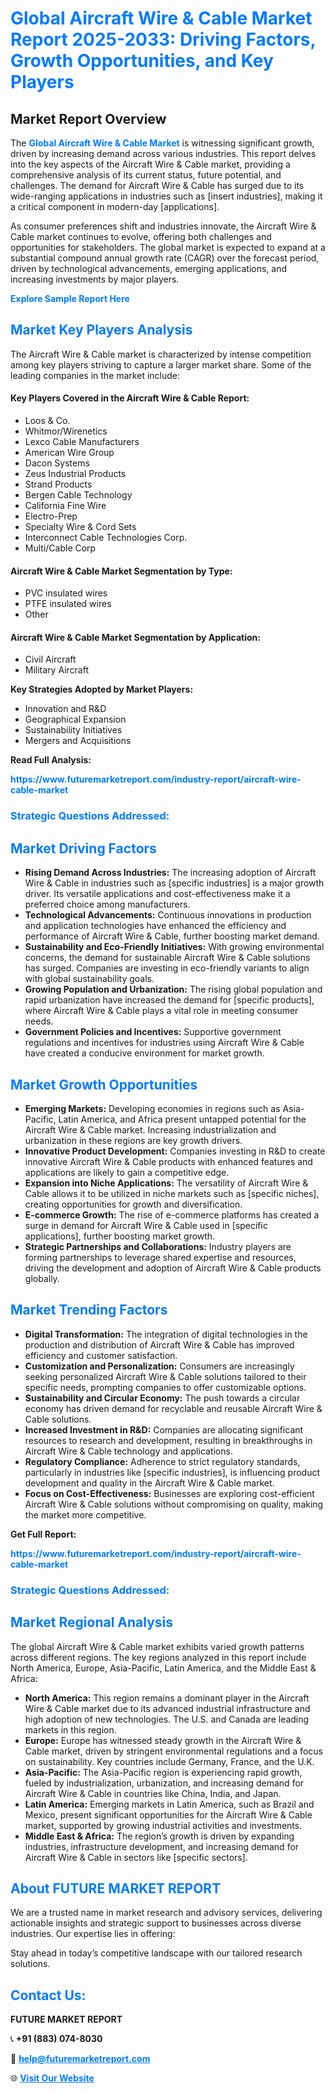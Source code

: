 <h1 style="color: #007BFF;">Global Aircraft Wire & Cable Market Report 2025-2033: Driving Factors, Growth Opportunities, and Key Players</h1>

<section id="overview">
<h2>Market Report Overview</h2>
<p>The <a href="https://www.futuremarketreport.com/industry-report/aircraft-wire-cable-market" style="color: #007BFF; text-decoration: none;"><strong>Global Aircraft Wire & Cable Market</strong></a> is witnessing significant growth, driven by increasing demand across various industries. This report delves into the key aspects of the Aircraft Wire & Cable market, providing a comprehensive analysis of its current status, future potential, and challenges. The demand for Aircraft Wire & Cable has surged due to its wide-ranging applications in industries such as [insert industries], making it a critical component in modern-day [applications].</p>
<p>As consumer preferences shift and industries innovate, the Aircraft Wire & Cable market continues to evolve, offering both challenges and opportunities for stakeholders. The global market is expected to expand at a substantial compound annual growth rate (CAGR) over the forecast period, driven by technological advancements, emerging applications, and increasing investments by major players.</p>
</section>

<section id="overview">
<p><a href="https://www.futuremarketreport.com/request-sample/reportId=46328" style="color: #007BFF; text-decoration: none;"><strong>Explore Sample Report Here</strong></a></p>
</section>

<section id="key-players">
<h2 style="color: #007BFF;">Market Key Players Analysis</h2>
<p>The Aircraft Wire & Cable market is characterized by intense competition among key players striving to capture a larger market share. Some of the leading companies in the market include:</p>
<h4>Key Players Covered in the Aircraft Wire & Cable Report:</h4>
<ul><li>Loos &amp; Co.</li><li>Whitmor/Wirenetics</li><li>Lexco Cable Manufacturers</li><li>American Wire Group</li><li>Dacon Systems</li><li>Zeus Industrial Products</li><li>Strand Products</li><li>Bergen Cable Technology</li><li>California Fine Wire</li><li>Electro-Prep</li><li>Specialty Wire &amp; Cord Sets</li><li>Interconnect Cable Technologies Corp.</li><li>Multi/Cable Corp</li></ul>
<h4>Aircraft Wire & Cable Market Segmentation by Type:</h4>
<ul><li>PVC insulated wires</li><li>PTFE insulated wires</li><li>Other</li></ul>

<h4>Aircraft Wire & Cable Market Segmentation by Application:</h4>
<ul><li>Civil Aircraft</li><li>Military Aircraft</li></ul>
<p><strong>Key Strategies Adopted by Market Players:</strong></p>
<ul>
<li>Innovation and R&D</li>
<li>Geographical Expansion</li>
<li>Sustainability Initiatives</li>
<li>Mergers and Acquisitions</li>
</ul>
</section>

<section>
<p><strong>Read Full Analysis: </strong></p><a href="https://www.futuremarketreport.com/industry-report/aircraft-wire-cable-market" style="color: #007BFF; text-decoration: none;"><strong>https://www.futuremarketreport.com/industry-report/aircraft-wire-cable-market</strong></a>
<h3 style="color: #007BFF;">Strategic Questions Addressed:</h3>
</section>

<section id="driving-factors">
<h2 style="color: #007BFF;">Market Driving Factors</h2>
<ul>
<li><strong>Rising Demand Across Industries:</strong> The increasing adoption of Aircraft Wire & Cable in industries such as [specific industries] is a major growth driver. Its versatile applications and cost-effectiveness make it a preferred choice among manufacturers.</li>
<li><strong>Technological Advancements:</strong> Continuous innovations in production and application technologies have enhanced the efficiency and performance of Aircraft Wire & Cable, further boosting market demand.</li>
<li><strong>Sustainability and Eco-Friendly Initiatives:</strong> With growing environmental concerns, the demand for sustainable Aircraft Wire & Cable solutions has surged. Companies are investing in eco-friendly variants to align with global sustainability goals.</li>
<li><strong>Growing Population and Urbanization:</strong> The rising global population and rapid urbanization have increased the demand for [specific products], where Aircraft Wire & Cable plays a vital role in meeting consumer needs.</li>
<li><strong>Government Policies and Incentives:</strong> Supportive government regulations and incentives for industries using Aircraft Wire & Cable have created a conducive environment for market growth.</li>
</ul>
</section>

<section id="growth-opportunities">
<h2 style="color: #007BFF;">Market Growth Opportunities</h2>
<ul>
<li><strong>Emerging Markets:</strong> Developing economies in regions such as Asia-Pacific, Latin America, and Africa present untapped potential for the Aircraft Wire & Cable market. Increasing industrialization and urbanization in these regions are key growth drivers.</li>
<li><strong>Innovative Product Development:</strong> Companies investing in R&D to create innovative Aircraft Wire & Cable products with enhanced features and applications are likely to gain a competitive edge.</li>
<li><strong>Expansion into Niche Applications:</strong> The versatility of Aircraft Wire & Cable allows it to be utilized in niche markets such as [specific niches], creating opportunities for growth and diversification.</li>
<li><strong>E-commerce Growth:</strong> The rise of e-commerce platforms has created a surge in demand for Aircraft Wire & Cable used in [specific applications], further boosting market growth.</li>
<li><strong>Strategic Partnerships and Collaborations:</strong> Industry players are forming partnerships to leverage shared expertise and resources, driving the development and adoption of Aircraft Wire & Cable products globally.</li>
</ul>
</section>

<section id="trending-factors">
<h2 style="color: #007BFF;">Market Trending Factors</h2>
<ul>
<li><strong>Digital Transformation:</strong> The integration of digital technologies in the production and distribution of Aircraft Wire & Cable has improved efficiency and customer satisfaction.</li>
<li><strong>Customization and Personalization:</strong> Consumers are increasingly seeking personalized Aircraft Wire & Cable solutions tailored to their specific needs, prompting companies to offer customizable options.</li>
<li><strong>Sustainability and Circular Economy:</strong> The push towards a circular economy has driven demand for recyclable and reusable Aircraft Wire & Cable solutions.</li>
<li><strong>Increased Investment in R&D:</strong> Companies are allocating significant resources to research and development, resulting in breakthroughs in Aircraft Wire & Cable technology and applications.</li>
<li><strong>Regulatory Compliance:</strong> Adherence to strict regulatory standards, particularly in industries like [specific industries], is influencing product development and quality in the Aircraft Wire & Cable market.</li>
<li><strong>Focus on Cost-Effectiveness:</strong> Businesses are exploring cost-efficient Aircraft Wire & Cable solutions without compromising on quality, making the market more competitive.</li>
</ul>
</section>

<section>
<p><strong>Get Full Report: </strong></p><a href="https://www.futuremarketreport.com/industry-report/aircraft-wire-cable-market" style="color: #007BFF; text-decoration: none;"><strong>https://www.futuremarketreport.com/industry-report/aircraft-wire-cable-market</strong></a>
<h3 style="color: #007BFF;">Strategic Questions Addressed:</h3>
</section>


<section id="regional-analysis">
<h2 style="color: #007BFF;">Market Regional Analysis</h2>
<p>The global Aircraft Wire & Cable market exhibits varied growth patterns across different regions. The key regions analyzed in this report include North America, Europe, Asia-Pacific, Latin America, and the Middle East & Africa:</p>
<ul>
<li><strong>North America:</strong> This region remains a dominant player in the Aircraft Wire & Cable market due to its advanced industrial infrastructure and high adoption of new technologies. The U.S. and Canada are leading markets in this region.</li>
<li><strong>Europe:</strong> Europe has witnessed steady growth in the Aircraft Wire & Cable market, driven by stringent environmental regulations and a focus on sustainability. Key countries include Germany, France, and the U.K.</li>
<li><strong>Asia-Pacific:</strong> The Asia-Pacific region is experiencing rapid growth, fueled by industrialization, urbanization, and increasing demand for Aircraft Wire & Cable in countries like China, India, and Japan.</li>
<li><strong>Latin America:</strong> Emerging markets in Latin America, such as Brazil and Mexico, present significant opportunities for the Aircraft Wire & Cable market, supported by growing industrial activities and investments.</li>
<li><strong>Middle East & Africa:</strong> The region’s growth is driven by expanding industries, infrastructure development, and increasing demand for Aircraft Wire & Cable in sectors like [specific sectors].</li>
</ul>
</section>

<footer>
<h2 style="color: #007BFF;">About FUTURE MARKET REPORT</h2>
<p>We are a trusted name in market research and advisory services, delivering actionable insights and strategic support to businesses across diverse industries. Our expertise lies in offering:</p>

<p>Stay ahead in today’s competitive landscape with our tailored research solutions.</p>

<h2 style="color: #007BFF;">Contact Us:</h2>
<p><strong>FUTURE MARKET REPORT</strong></p>
<p>📞 <strong>+91 (883) 074-8030</strong></p>
<p>📧 <strong><a href="mailto:help@futuremarketreport.com" style="color: #007BFF;">help@futuremarketreport.com</a></strong></p>
<p>🌐 <strong><a href="https://www.futuremarketreport.com/" style="color: #007BFF;">Visit Our Website</a></strong></p>
</footer>